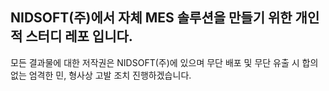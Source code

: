 ## NIDSOFT(주)에서 자체 MES 솔루션을 만들기 위한 개인적 스터디 레포 입니다.

모든 결과물에 대한 저작권은 NIDSOFT(주)에 있으며 무단 배포 및 무단 유출 시 합의 없는 엄격한 민, 형사상 고발 조치 진행하겠습니다.
